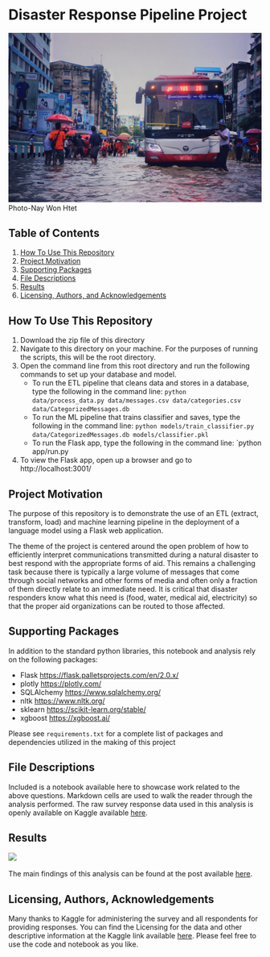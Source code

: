 # Disaster Response Pipeline Project

<img src="images/Heavy rain poured down in downtown Yangon (Photo-Nay Won Htet).jpg" >
Photo-Nay Won Htet

## Table of Contents

1. [How To Use This Repository](#howto)
2. [Project Motivation](#motivation)
3. [Supporting Packages](#packages)
4. [File Descriptions](#files)
5. [Results](#results)
6. [Licensing, Authors, and Acknowledgements](#licensing)

## How To Use This Repository <a name="howto"></a>

1. Download the zip file of this directory
2. Navigate to this directory on your machine. For the purposes of running the scripts, this will be the root directory.
3. Open the command line from this root directory and run the following commands to set up your database and model.
    - To run the ETL pipeline that cleans data and stores in a database, type the following in the command line:
        `python data/process_data.py data/messages.csv data/categories.csv data/CategorizedMessages.db`
    - To run the ML pipeline that trains classifier and saves, type the following in the command line:
        `python models/train_classifier.py data/CategorizedMessages.db models/classifier.pkl`
    - To run the Flask app, type the following in the command line:
        `python app/run.py
4. To view the Flask app, open up a browser and go to http://localhost:3001/

## Project Motivation <a name="motivation"></a>
The purpose of this repository is to demonstrate the use of an ETL (extract, transform, load) and machine learning pipeline in the deployment of a language model using a Flask web application.

The theme of the project is centered around the open problem of how to efficiently interpret communications transmitted during a natural disaster to best respond with the appropriate forms of aid. This remains a challenging task because there is typically a large volume of messages that come through social networks and other forms of media and often only a fraction of them directly relate to an immediate need. It is critical that disaster responders know what this need is (food, water, medical aid, electricity) so that the proper aid organizations can be routed to those affected.

## Supporting Packages <a name="packages"></a>
In addition to the standard python libraries, this notebook and analysis rely on the following packages:
- Flask https://flask.palletsprojects.com/en/2.0.x/
- plotly https://plotly.com/
- SQLAlchemy https://www.sqlalchemy.org/
- nltk https://www.nltk.org/
- sklearn https://scikit-learn.org/stable/
- xgboost https://xgboost.ai/

Please see `requirements.txt` for a complete list of packages and dependencies utilized in the making of this project

## File Descriptions <a name="files"></a>
Included is a notebook available here to showcase work related to the above questions. Markdown cells are used to walk the reader through the analysis performed. The raw survey response data used in this analysis is openly available on Kaggle available [here](https://www.kaggle.com/c/kaggle-survey-2021/data).

## Results <a name="results"></a>
<img src="images/map_acct.jpg" >

The main findings of this analysis can be found at the post available [here](https://medium.com/@zacharywolinsky/this-new-data-will-make-you-rethink-your-role-in-accounting-finance-8d2f25262440).

## Licensing, Authors, Acknowledgements <a name="licensing"></a>
Many thanks to Kaggle for administering the survey and all respondents for providing responses. You can find the Licensing for the data and other descriptive information at the Kaggle link available [here](https://www.kaggle.com/c/kaggle-survey-2021). Please feel free to use the code and notebook as you like.
